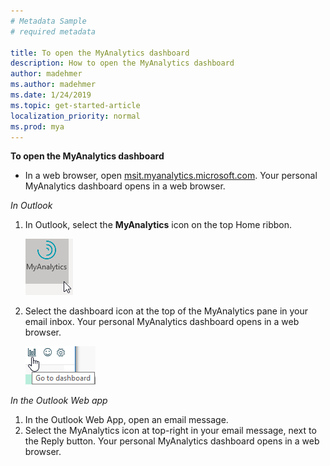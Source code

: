 ```yaml
---
# Metadata Sample
# required metadata

title: To open the MyAnalytics dashboard
description: How to open the MyAnalytics dashboard 
author: madehmer
ms.author: madehmer
ms.date: 1/24/2019
ms.topic: get-started-article
localization_priority: normal 
ms.prod: mya
---
```


**To open the MyAnalytics dashboard**

* In a web browser, open [msit.myanalytics.microsoft.com](https://msit.myanalytics.microsoft.com). Your personal MyAnalytics dashboard opens in a web browser.

*In Outlook*

1. In Outlook, select the **MyAnalytics** icon on the top Home ribbon.

   ![MyAnalytics icon](../../Images/mya/use/mya-icon.png)

2. Select the dashboard icon at the top of the MyAnalytics pane in your email inbox. Your personal MyAnalytics dashboard opens in a web browser.

   ![MyAnalytics dashboard icon](../../Images/mya/use/mya-db-icon.png)

*In the Outlook Web app*

1. In the Outlook Web App, open an email message.
2. Select the MyAnalytics icon at top-right in your email message, next to the Reply button. Your personal MyAnalytics dashboard opens in a web browser.